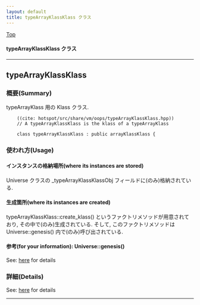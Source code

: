 ```yaml
---
layout: default
title: typeArrayKlassKlass クラス 
---
```

[Top](../index.html)

#### typeArrayKlassKlass クラス 



---
## <a name="noXRMEy-rn" id="noXRMEy-rn">typeArrayKlassKlass</a>

### 概要(Summary)
typeArrayKlass 用の Klass クラス.


```
    ((cite: hotspot/src/share/vm/oops/typeArrayKlassKlass.hpp))
    // A typeArrayKlassKlass is the klass of a typeArrayKlass
    
    class typeArrayKlassKlass : public arrayKlassKlass {
```

### 使われ方(Usage)
#### インスタンスの格納場所(where its instances are stored)
Universe クラスの _typeArrayKlassKlassObj フィールドに(のみ)格納されている.

#### 生成箇所(where its instances are created)
typeArrayKlassKlass::create_klass() というファクトリメソッドが用意されており, その中で(のみ)生成されている.
そして, このファクトリメソッドは Universe::genesis() 内で(のみ)呼び出されている.

#### 参考(for your information): Universe::genesis()
See: [here](no4230JvC.html) for details



### 詳細(Details)
See: [here](../doxygen/classtypeArrayKlassKlass.html) for details

---
